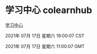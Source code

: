 # 学习中心 colearnhub
[学习中心](http://:56308/colearnhub/)

2021年 07月 17日 星期六 19:00:07 CST

2021年 07月 17日 星期六 11:00:07 GMT
